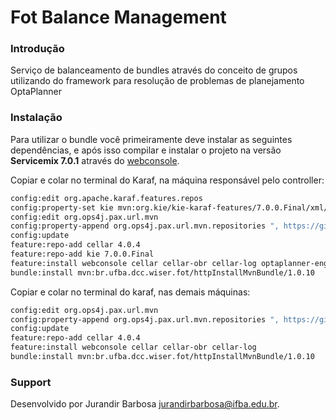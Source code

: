 # Fot Balance Management

### Introdução

Serviço de balanceamento de bundles através do conceito de grupos utilizando do framework para resolução
de problemas de planejamento OptaPlanner

### Instalação

Para utilizar o bundle você primeiramente deve instalar as seguintes dependências, e após isso
compilar e instalar o projeto na versão **Servicemix 7.0.1** através do [webconsole](http://localhost:8181/system/console).

Copiar e colar no terminal do Karaf, na máquina responsável pelo controller:

```sh
config:edit org.apache.karaf.features.repos
config:property-set kie mvn:org.kie/kie-karaf-features/7.0.0.Final/xml/features
config:edit org.ops4j.pax.url.mvn 
config:property-append org.ops4j.pax.url.mvn.repositories ", https://github.com/WiserUFBA/wiser-mvn-repo/raw/master/releases@id=wiser"
config:update
feature:repo-add cellar 4.0.4
feature:repo-add kie 7.0.0.Final
feature:install webconsole cellar cellar-obr cellar-log optaplanner-engine
bundle:install mvn:br.ufba.dcc.wiser.fot/httpInstallMvnBundle/1.0.10
```

Copiar e colar no terminal do karaf, nas demais máquinas:

```sh
config:edit org.ops4j.pax.url.mvn 
config:property-append org.ops4j.pax.url.mvn.repositories ", https://github.com/WiserUFBA/wiser-mvn-repo/raw/master/releases@id=wiser"
config:update
feature:repo-add cellar 4.0.4
feature:install webconsole cellar cellar-obr cellar-log
bundle:install mvn:br.ufba.dcc.wiser.fot/httpInstallMvnBundle/1.0.10
```

### Support

Desenvolvido por Jurandir Barbosa <jurandirbarbosa@ifba.edu.br>.

